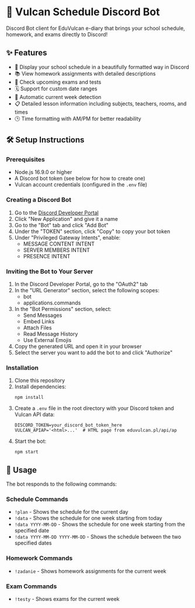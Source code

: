 # 🏫 Vulcan Schedule Discord Bot

Discord Bot client for EduVulcan e-diary that brings your school schedule, homework, and exams directly to Discord!

## ✨ Features

- 📅 Display your school schedule in a beautifully formatted way in Discord
- 📚 View homework assignments with detailed descriptions
- 📝 Check upcoming exams and tests
- 🗓️ Support for custom date ranges
- 🔄 Automatic current week detection
- 📋 Detailed lesson information including subjects, teachers, rooms, and times
- 🕒 Time formatting with AM/PM for better readability

## 🛠️ Setup Instructions

### Prerequisites

- Node.js 16.9.0 or higher
- A Discord bot token (see below for how to create one)
- Vulcan account credentials (configured in the `.env` file)

### Creating a Discord Bot

1. Go to the [Discord Developer Portal](https://discord.com/developers/applications)
2. Click "New Application" and give it a name
3. Go to the "Bot" tab and click "Add Bot"
4. Under the "TOKEN" section, click "Copy" to copy your bot token
5. Under "Privileged Gateway Intents", enable:
   - MESSAGE CONTENT INTENT
   - SERVER MEMBERS INTENT
   - PRESENCE INTENT

### Inviting the Bot to Your Server

1. In the Discord Developer Portal, go to the "OAuth2" tab
2. In the "URL Generator" section, select the following scopes:
   - bot
   - applications.commands
3. In the "Bot Permissions" section, select:
   - Send Messages
   - Embed Links
   - Attach Files
   - Read Message History
   - Use External Emojis
4. Copy the generated URL and open it in your browser
5. Select the server you want to add the bot to and click "Authorize"

### Installation

1. Clone this repository
2. Install dependencies:
   ```
   npm install
   ```
3. Create a `.env` file in the root directory with your Discord token and Vulcan API data:
   ```
   DISCORD_TOKEN=your_discord_bot_token_here
   VULCAN_APIAP='<html>...'  # HTML page from eduvulcan.pl/api/ap
   ```
4. Start the bot:
   ```
   npm start
   ```

## 🤖 Usage

The bot responds to the following commands:

### Schedule Commands
- `!plan` - Shows the schedule for the current day
- `!data` - Shows the schedule for one week starting from today
- `!data YYYY-MM-DD` - Shows the schedule for one week starting from the specified date
- `!data YYYY-MM-DD YYYY-MM-DD` - Shows the schedule between the two specified dates

### Homework Commands
- `!zadanie` - Shows homework assignments for the current week

### Exam Commands
- `!testy` - Shows exams for the current week
